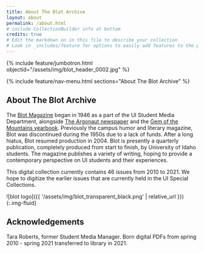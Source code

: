```yaml
---
title: About The Blot Archive
layout: about
permalink: /about.html
# include CollectionBuilder info at bottom
credits: true
# Edit the markdown on in this file to describe your collection
# Look in _includes/feature for options to easily add features to the page
---
```


{% include feature/jumbotron.html objectid="/assets/img/blot_header_0002.jpg" %} 

{% include feature/nav-menu.html sections="About The Blot Archive" %}

## About The Blot Archive

The [Blot Magazine](https://www.blotmagazine.com/) began in 1946 as a part of the UI Student Media Department, alongside [The Argonaut newspaper](https://www.uiargonaut.com/) and the [Gem of the Mountains yearbook](https://www.lib.uidaho.edu/digital/gem/). Previously the campus humor and literary magazine, Blot was discontinued during the 1950s due to a lack of funds. After a long hiatus, Blot resumed production in 2004. Blot is presently a quarterly publication, completely produced from start to finish, by University of Idaho students. The magazine publishes a variety of writing, hoping to provide a contemporary perspective on UI students and their experiences.

This digital collection currently contains 46 issues from 2010 to 2021. We hope to digitize the earlier issues that are currently held in the UI Special Collections. 


![blot logo]({{ '/assets/img/blot_transparent_black.png' | relative_url }}){:.img-fluid}

## Acknowledgements

Tara Roberts, former Student Media Manager.
Born digital PDFs from spring 2010 - spring 2021 transferred to library in 2021.
